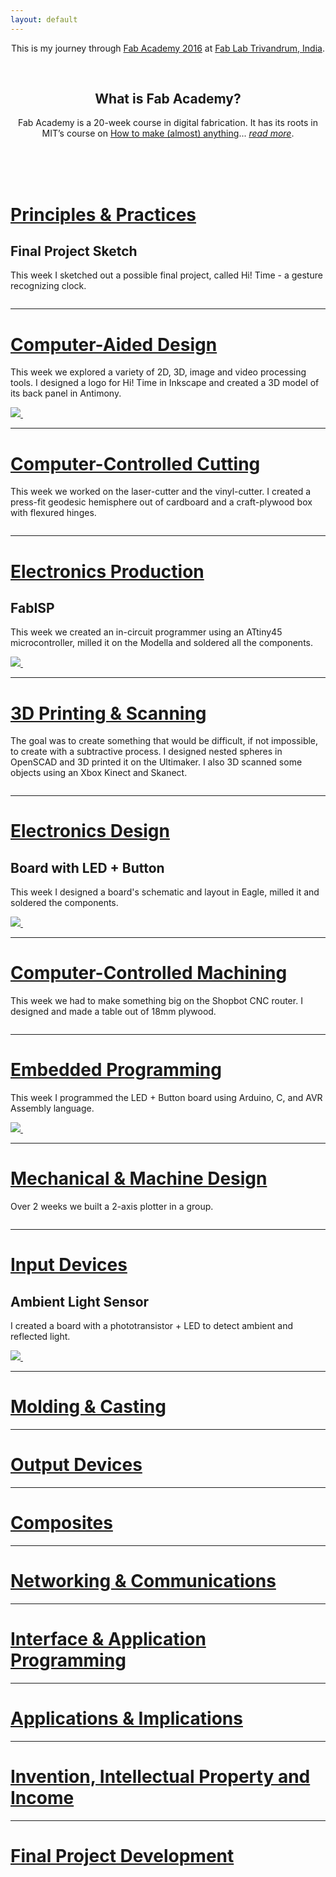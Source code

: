 ```yaml
---
layout: default
---
```


<!-- [<img src="images/fabacademy.jpg"/>][FabAcademy] -->


<div style="text-align:center">
	<p>
   This is my journey through <a href="http://archive.fabacademy.org/archives/2016/master/">Fab Academy 2016</a> at
   <a href="https://www.fablabs.io/fablabtrivandrum">Fab Lab Trivandrum, India</a>.
   </p>
</div>

<br/>

<h2 style="text-align:center">What is Fab Academy?</h2>

<div style="text-align:center">
	<p>
   Fab Academy is a 20-week course in digital fabrication. It has its roots in MIT’s course on 
   <a href="http://fab.cba.mit.edu/classes/863.14/">How to make (almost) anything</a>... 
   <a href="fabacademy.html"><span style="font-style:italic">read more</span></a>.
   </p>
</div>

<br/>
<br/>
<br/>


<div class="row">
	<div class="col-md-7 col-md-push-5">
		<a href="w1-principles.html"><h1>Principles & Practices</h1></a>
		<h2 class="text-muted">Final Project Sketch</h2>
		<p>
			This week I sketched out a possible final project, called Hi! Time - a gesture recognizing clock. 
		</p>
	</div>
	<div class="col-md-5 col-md-pull-7">
		<a href="w1-principles.html"><img class="img-responsive" src="images/clock.jpg" alt=""></a>
	</div>
</div>

<hr/>

<div class="row">
	<div class="col-md-7">
		<a href="w2-cad.html"><h1>Computer-Aided Design</h1></a>
		<p>
			This week we explored a variety of 2D, 3D, image and video processing tools. I designed a logo for 
			Hi! Time in Inkscape and created a 3D model of its back panel in Antimony. 
		</p>
	</div>
	<div class="col-md-5">
      <a href="w2-cad.html">
         <img src="images/cad.jpg" class="img-responsive" />&nbsp;
      </a>
	</div>
</div>

<hr/>

<div class="row">
	<div class="col-md-7 col-md-push-5">
		<a href="w3-cutting.html"><h1>Computer-Controlled Cutting</h1></a>
		<p>
			This week we worked on the laser-cutter and the vinyl-cutter. I created a press-fit geodesic hemisphere out 
			of cardboard and a craft-plywood box with flexured hinges.  
		</p>
	</div>
	<div class="col-md-5 col-md-pull-7">
		<a href="w3-cutting.html"><img class="img-responsive" src="images/w3-cutting.jpg" alt=""></a>
	</div>
</div>

<hr/>

<div class="row">
	<div class="col-md-7">
		<a href="w4-eprod.html.html"><h1>Electronics Production</h1></a>
		<h2 class="text-muted">FabISP</h2>
		<p>
			This week we created an in-circuit programmer using an ATtiny45 microcontroller, milled it on the Modella and soldered all the components.
		</p>
	</div>
	<div class="col-md-5">
      <a href="w3-eprod.html">
         <img src="images/fabisp.jpg" class="img-responsive" />&nbsp;
      </a>
	</div>
</div>

<hr/>

<div class="row">
	<div class="col-md-7 col-md-push-5">
		<a href="w5-3d.html"><h1>3D Printing & Scanning</h1></a>
		<p>
			The goal was to create something that would be difficult, if not impossible, to create with a subtractive process.
			I designed nested spheres in OpenSCAD and 3D printed it on the Ultimaker. I also 3D scanned some objects using an Xbox Kinect and Skanect.      
		</p>
	</div>
	<div class="col-md-5 col-md-pull-7">
		<a href="w5-3d.html"><img class="img-responsive" src="images/w5.jpg" alt=""></a>
	</div>
</div>


<hr/>

<div class="row">
	<div class="col-md-7">
		<a href="w6-edesign,html"><h1>Electronics Design</h1></a>
		<h2 class="text-muted">Board with LED + Button</h2>
		<p>
			This week I designed a board's schematic and layout in Eagle, milled it and soldered the components.   
		</p>
	</div>
	<div class="col-md-5">
      <a href="w6-edesign.html">
         <img src="images/w6-final-board.jpg" class="img-responsive" />&nbsp;
      </a>
	</div>
</div>


<hr/>

<div class="row">
	<div class="col-md-7 col-md-push-5">
		<a href="w7-machining.html"><h1>Computer-Controlled Machining </h1></a>
		<p>
			This week we had to make something big on the Shopbot CNC router. I designed and made a table out of 18mm plywood.  
		</p>
	</div>
	<div class="col-md-5 col-md-pull-7">
		<a href="w7-machining.html"><img class="img-responsive" src="images/w7-table.jpg" alt=""></a>
	</div>
</div>


<hr/>

<div class="row">
	<div class="col-md-7">
		<a href="w8-embedded.html"><h1>Embedded Programming</h1></a>
		<p>
			This week I programmed the LED + Button board using Arduino, C, and AVR Assembly language. 
		</p>
	</div>
	<div class="col-md-5">
      <a href="w8-embedded.html">
         <img src="images/w8-hello-led-blinking.jpg" class="img-responsive" />&nbsp;
      </a>
	</div>
</div>


<hr/>

<div class="row">
	<div class="col-md-7 col-md-push-5">
		<a href="w10-machine.html"><h1>Mechanical & Machine Design</h1></a>
		<p>
			Over 2 weeks we built a 2-axis plotter in a group.   
		</p>
	</div>
	<div class="col-md-5 col-md-pull-7">
		<a href="w10-machine.html"><img class="img-responsive" src="images/w10-machine-hero-shot.jpg" alt=""></a>
	</div>
</div>



<hr/>

<div class="row">
	<div class="col-md-7">
		<a href="w12-input.html"><h1>Input Devices</h1></a>
		<h2 class="text-muted">Ambient Light Sensor</h2>
		<p>
			I created a board with a phototransistor + LED to detect ambient and reflected light.  
		</p>
	</div>
	<div class="col-md-5">
      <a href="w12-input.html">
         <img src="images/w12-inputs-hero.jpg" class="img-responsive" />&nbsp;
      </a>
	</div>
</div>



<hr/>

<div class="row">
	<div class="col-md-7 col-md-push-5">
		<a href=""><h1>Molding & Casting</h1></a>
		<p>
		</p>
	</div>
	<div class="col-md-5 col-md-pull-7">
	</div>
</div>



<hr/>

<div class="row">
	<div class="col-md-7">
		<a href=""><h1>Output Devices</h1></a>
		<p>
		</p>
	</div>
	<div class="col-md-5">
      <a href="">
      </a>
	</div>
</div>

<hr/>

<div class="row">
	<div class="col-md-7 col-md-push-5">
		<a href=""><h1>Composites</h1></a>
		<p>
		</p>
	</div>
	<div class="col-md-5 col-md-pull-7">
	</div>
</div>



<hr/>

<div class="row">
	<div class="col-md-7">
		<a href=""><h1>Networking & Communications</h1></a>
		<p>
		</p>
	</div>
	<div class="col-md-5">
      <a href="">
      </a>
	</div>
</div>


<hr/>

<div class="row">
	<div class="col-md-7 col-md-push-5">
		<a href=""><h1>Interface & Application Programming</h1></a>
		<p>
		</p>
	</div>
	<div class="col-md-5 col-md-pull-7">
	</div>
</div>



<hr/>

<div class="row">
	<div class="col-md-7">
		<a href=""><h1>Applications & Implications</h1></a>
		<p>
		</p>
	</div>
	<div class="col-md-5">
      <a href="">
      </a>
	</div>
</div>

<hr/>

<div class="row">
	<div class="col-md-7 col-md-push-5">
		<a href=""><h1>Invention, Intellectual Property and Income</h1></a>
		<p>
		</p>
	</div>
	<div class="col-md-5 col-md-pull-7">
	</div>
</div>



<hr/>

<div class="row">
	<div class="col-md-7">
		<a href=""><h1>Final Project Development</h1></a>
		<p>
		</p>
	</div>
	<div class="col-md-5">
      <a href="">
      </a>
	</div>
</div>



[FabAcademy]: http://fabacademy.org
[FabLabs]: http://archive.fabacademy.org/archives/2016/master/labs.html
[HTMAA]: http://fab.cba.mit.edu/classes/863.14/
[ProfNeil]: http://ng.cba.mit.edu/
[CBA]: http://cba.mit.edu/
[FabAcademy2016]: http://archive.fabacademy.org/archives/2016/master/
[Schedule]: http://archive.fabacademy.org/archives/2016/master/schedule.html
[2015Projects]: http://fabacademy.org/archives/2015/students/index.html
[SolidConTalk]: https://www.youtube.com/watch?v=L0RDrSKenGo
[EdgeInterview]: https://edge.org/conversation/neil_gershenfeld-digital-reality
[FabBook]: https://books.google.co.in/books?id=Zw0j50HDwYUC&lpg=PP1&pg=PP9#v=onepage&q&f=false

[ProfNeil]: http://ng.cba.mit.edu/
[CBA]: http://cba.mit.edu/
[FabAcademy2016]: http://archive.fabacademy.org/archives/2016/master/
[Schedule]: http://archive.fabacademy.org/archives/2016/master/schedule.html
[2015Projects]: http://fabacademy.org/archives/2015/students/index.html
[SolidConTalk]: https://www.youtube.com/watch?v=L0RDrSKenGo
[EdgeInterview]: https://edge.org/conversation/neil_gershenfeld-digital-reality
[FabBook]: https://books.google.co.in/books?id=Zw0j50HDwYUC&lpg=PP1&pg=PP9#v=onepage&q&f=false
[FabLabTvm]: https://www.fablabs.io/fablabtrivandrum
